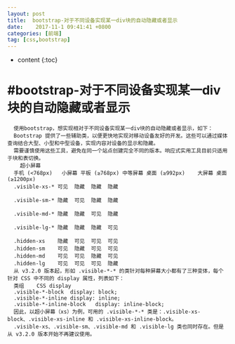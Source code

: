 ```yaml
---
layout: post
title:  bootstrap-对于不同设备实现某一div块的自动隐藏或者显示
date:    2017-11-1 09:41:41 +0800
categories: [前端] 
tag: [css,bootstrap] 
---
```


* content
{:toc}


#bootstrap-对于不同设备实现某一div块的自动隐藏或者显示
===============
      
      使用bootstrap，想实现相对于不同设备实现某一div块的自动隐藏或者显示，如下：
      Bootstrap 提供了一些辅助类，以便更快地实现对移动设备友好的开发。这些可以通过媒体查询结合大型、小型和中型设备，实现内容对设备的显示和隐藏。
      需要谨慎使用这些工具，避免在同一个站点创建完全不同的版本。响应式实用工具目前只适用于块和表切换。
       	超小屏幕
      手机 (<768px)	小屏幕 平板 (≥768px)	中等屏幕 桌面 (≥992px)	大屏幕 桌面 (≥1200px)
      .visible-xs-*	可见	隐藏	隐藏	隐藏
      
      .visible-sm-*	隐藏	可见	隐藏	隐藏
      
      .visible-md-*	隐藏	隐藏	可见	隐藏
      
      .visible-lg-*	隐藏	隐藏	隐藏	可见
      
      .hidden-xs	隐藏	可见	可见	可见
      .hidden-sm	可见	隐藏	可见	可见
      .hidden-md	可见	可见	隐藏	可见
      .hidden-lg	可见	可见	可见	隐藏
      从 v3.2.0 版本起，形如 .visible-*-* 的类针对每种屏幕大小都有了三种变体，每个针对 CSS 中不同的 display 属性，列表如下：
      类组	CSS display
      .visible-*-block	display: block;
      .visible-*-inline	display: inline;
      .visible-*-inline-block	display: inline-block;
      因此，以超小屏幕（xs）为例，可用的 .visible-*-* 类是：.visible-xs-block、.visible-xs-inline 和 .visible-xs-inline-block。
      .visible-xs、.visible-sm、.visible-md 和 .visible-lg 类也同时存在。但是从 v3.2.0 版本开始不再建议使用。

